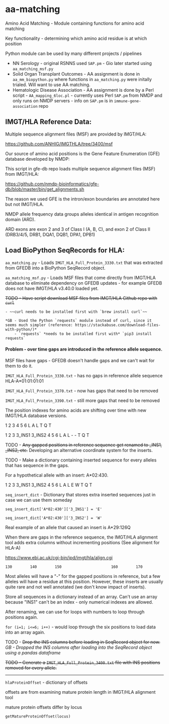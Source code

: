 # aa-matching
Amino Acid Matching - Module containing functions for amino acid matching



Key functionality - determining which amino acid residue is at which position

Python module can be used by many different projects / pipelines

- NN Serology - original RSNNS used `SAP.pm` - Gio later started using `aa_matching_msf.py`
- Solid Organ Transplant Outcomes - AA assignment is done in `aa_mm_biopython.py` where functions in `aa_matching.py` were initally trialed. Will want to use AA matching.
- Hematologic Disease Association - AA assignment is done by a Perl script - `AA_mapping_6loc.pl` - currently uses Perl `SAP.pm` from NMDP and only runs on NMDP servers - info on `SAP.pm` is in `immune-gene-association` repo



## IMGT/HLA Reference Data:

Multiple sequence alignment files (MSF) are provided by IMGT/HLA: 

https://github.com/ANHIG/IMGTHLA/tree/3400/msf

Our source of amino acid positions is the Gene Feature Enumeration (GFE) database developed by NMDP:

This script in gfe-db repo loads multiple sequence alignment files (MSF) from IMGT/HLA: 

https://github.com/nmdp-bioinformatics/gfe-db/blob/master/bin/get_alignments.sh

The reason we used GFE is the intron/exon boundaries are annotated here but not IMGT/HLA.

NMDP allele frequency data groups alleles identical in antigen recognition domain (ARD).

ARD exons are exon 2 and 3 of Class I (A, B, C), and exon 2 of Class II (DRB3/4/5, DRB1, DQA1, DQB1, DPA1, DPB1)



## Load BioPython SeqRecords for HLA:

`aa_matching.py` - Loads `IMGT_HLA_Full_Protein_3330.txt` that was extracted from GFEDB into a BioPython SeqRecord object.

`aa_matching_msf.py` - Loads MSF files that come directly from IMGT/HLA database to eliminate dependency on GFEDB updates - for example GFEDB does not have IMGT/HLA v3.40.0 loaded yet.

~~TODO - Have script download MSF files from IMGT/HLA Github repo with `curl`~~

	- ~~curl needs to be installed first with `brew install curl`~~

	*GB - Used the Python `requests` module instead of curl, since it seems much simpler (reference: https://stackabuse.com/download-files-with-python/)*
		- `requests` *needs to be installed first with* `pip3 install requests`



#### Problem - over time gaps are introduced in the reference allele sequence.

MSF files have gaps - GFEDB doesn't handle gaps and we can't wait for them to do it.

`IMGT_HLA_Full_Protein_3330.txt` - has no gaps in reference allele sequence HLA-A*01:01:01:01

`IMGT_HLA_Full_Protein_3370.txt` - now has gaps that need to be removed

`IMGT_HLA_Full_Protein_3390.txt` - still more gaps that need to be removed

The position indexes for amino acids are shifting over time with new IMGT/HLA database versions.

1	2	3	4	5	6
L	A	L	T	Q	T

1	2	3	3_INS1 3_INS2	4	5	6
L	A	L	     -			-		  T	Q	T





TODO - ~~Any gapped positions in reference sequence get renamed to _INS1, _INS2, etc.~~  Developing an alternative coordinate system for the inserts.

TODO - Make a dictionary containing inserted sequence for every alleles that has sequence in the gaps.

For a hypothetical allele with an insert: A*02:430. 

1	2	3	3_INS1 3_INS2	4	5	6
L	A	L	     E			W		  T	Q	T

`seq_insert_dict`  - Dictionary that stores extra inserted sequences just in case we can use them someday

`seq_insert_dict['A*02:430']['3_INS1'] = 'E'`

`seq_insert_dict['A*02:430']['3_INS2'] = 'W'`

Real example of an allele that caused an insert is A*29:126Q

When there are gaps in the reference sequence, the IMGT/HLA alignment tool adds extra columns without incrementing positions (See alignment for HLA-A)

https://www.ebi.ac.uk/cgi-bin/ipd/imgt/hla/align.cgi

```
130        140        150                      160        170 
```

Most alleles will have a "-" for the gapped positions in reference, but a few alleles will have a residue at this position. However, these inserts are usually quite rare and not well annotated (we don't know impact of inserts).

Store all sequences in a dictionary instead of an array. Can't use an array because "INS1" can't be an index - only numerical indexes are allowed.

After renaming, we can use for loops with numbers to loop through positions again.

`for (i=1; i<=6; i++)` - would loop through the six positions to load data into an array again. 

TODO - ~~Drop the INS columns before loading in SeqRecord object for now.~~
	*GB - Dropped the INS columns after loading into the SeqRecord object using a pandas dataframe*

~~TODO - Generate a `IMGT_HLA_Full_Protein_3400.txt` file with INS positions removed for every allele.~~



-------------------------


`hlaProteinOffset` - dictionary of offsets

offsets are from examining mature protein length in IMGT/HLA alignment tool

mature protein offsets differ by locus

`getMatureProteinOffset(locus)`
